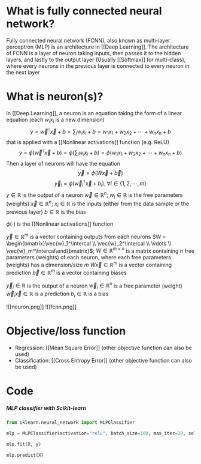 # What is fully connected neural network?
Fully connected neural network (FCNN), also known as multi-layer perceptron (MLP) is an architecture in [[Deep Learning]]. The architecture of FCNN is a layer of neuron taking inputs, then passes it to the hidden layers, and lastly to the output layer (Usually [[Softmax]] for multi-class), where every neurons in the previous layer is connected to every neuron in the next layer

# What is neuron(s)?
In [[Deep Learning]], a neuron is an equation taking the form of a linear equation (each $w_i x_i$ is a new dimension)
$$
y = \vec{w}^\intercal \vec{x} + b = \sum_i w_i x_i + b = w_1 x_1 + w_2 x_2 + \cdots + w_n x_n + b
$$
that is applied with a [[Nonlinear activations]] function (e.g. ReLU)
$$
y = \phi(\vec{w}^\intercal \vec{x} + b) = \phi(\sum_i w_i x_i + b) = \phi(w_1 x_1 + w_2 x_2 + \cdots + w_n x_n + b)
$$
Then a layer of neurons will have the equation
$$
\vec{y} = \phi(W \vec{x} + \vec{b})
$$
$$
\vec{y}_i = \phi(\vec{w}_i^\intercal \vec{x} + b_i), \; \forall i \in \{1, 2, \cdots, m\}
$$
$y \in \mathbb{R}$ is the output of a neuron
$\vec{w} \in \mathbb{R}^n$; $w_i \in \mathbb{R}$ is the free parameters (weights)
$\vec{x} \in \mathbb{R}^n$; $x_i \in \mathbb{R}$ is the inputs (either from the data sample or the previous layer)
$b \in \mathbb{R}$ is the bias

$\phi(\cdot)$ is the [[Nonlinear activations]] function

$\vec{y} \in \mathbb{R}^m$ is a vector containing outputs from each neurons
$W = \begin{bmatrix}\vec{w}_1^\intercal \\ \vec{w}_2^\intercal \\ \vdots \\ \vec{w}_m^\intercal\end{bmatrix}$; $W \in \mathbb{R}^{m \times n}$ is a matrix containing $n$ free parameters (weights) of each neuron, where each free parameters (weights) has a dimension/size $m$
$W \vec{x} \in \mathbb{R}^{m}$ is a vector containing prediction
$\vec{b} \in \mathbb{R}^m$ is a vector containing biases

$\vec{y}_i \in \mathbb{R}$ is the output of a neuron
$\vec{w}_i \in \mathbb{R}^n$ is a free parameter (weight)
$\vec{w}_i \vec{x} \in \mathbb{R}$ is a prediction
$b_i \in \mathbb{R}$ is a bias

![[neuron.png]]
![[fcnn.png]]

# Objective/loss function
- Regression: [[Mean Square Error]] (other objective function can also be used)
- Classification: [[Cross Entropy Error]] (other objective function can also be used)

# Code
##### MLP classifier with Scikit-learn
```python
from sklearn.neural_network import MLPClassifier

mlp = MLPClassifier(activation="relu", batch_size=100, max_iter=20, solver="sgd", hidden_layer_sizes=(500,250), learning_rate_init=0.1, verbose=True)

mlp.fit(X, y)

mlp.predict(X)
```